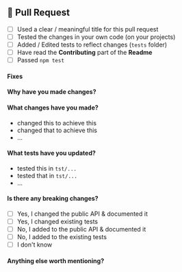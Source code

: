 ## 🎁 Pull Request

<!-- Fill the following checklist. -->
* [ ] Used a clear / meaningful title for this pull request
* [ ] Tested the changes in your own code (on your projects)
* [ ] Added / Edited tests to reflect changes (`tests` folder)
* [ ] Have read the **Contributing** part of the **Readme**
* [ ] Passed `npm test`

<!-- Complete the following parts. -->

#### Fixes
<!-- List the issues that this fixes. -->

#### Why have you made changes?
<!-- A clear & concise explanation. -->

#### What changes have you made?
* changed this to achieve this
* changed that to achieve this
* ...

#### What tests have you updated?
* tested this in `tst/...`
* tested that in `tst/...`
* ...

#### Is there any breaking changes?
<!-- Fill the following checklist. -->
* [ ] Yes, I changed the public API & documented it
* [ ] Yes, I changed existing tests
* [ ] No,  I added to the public API & documented it
* [ ] No,  I added to the existing tests
* [ ] I don't know

#### Anything else worth mentioning?
<!-- Please help with the PR process. -->
<!-- Leave any extra useful information. -->
<!-- Or mention someone who is concerned. -->
